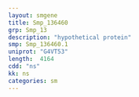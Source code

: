 ```yaml
---
layout: smgene
title: Smp_136460
grp: Smp_13
description: "hypothetical protein"
smp: Smp_136460.1
uniprot: "G4VT53"
length:  4164
cdd: "ns"
kk: ns
categories: sm
---
```

